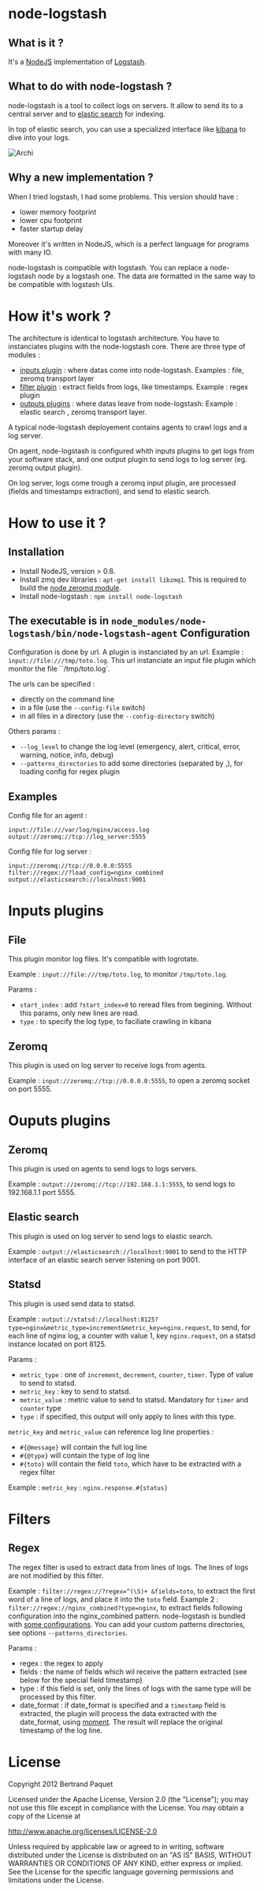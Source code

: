 node-logstash
====

What is it ?
---

It's a [NodeJS](http://nodejs.org) implementation of [Logstash](http://logstash.net/).


What to do with node-logstash ?
---

node-logstash is a tool to collect logs on servers. It allow to send its to a central server and to [elastic search](http://www.elasticsearch.org/) for indexing.

In top of elastic search, you can use a specialized interface like [kibana](http://rashidkpc.github.com/Kibana/) to dive into your logs.

![Archi](https://raw.github.com/bpaquet/node-logstash/master/docs/archi.jpg)

Why a new implementation ?
---

When I tried logstash, I had some problems. This version should have :

* lower memory footprint
* lower cpu footprint
* faster startup delay

Moreover it's written in NodeJS, which is a perfect language for programs with many IO.

node-logstash is compatible with logstash. You can replace a node-logstash node by a logstash one. The data are formatted in the same way to be compatible with logstash UIs.

How it's work ?
===

The architecture is identical to logstash architecture. You have to instanciates plugins with the node-logstash core. There are three type of modules :

* [inputs plugin](https://github.com/bpaquet/node-logstash/tree/master/lib/inputs) : where datas come into node-logstash. Examples : file, zeromq transport layer
* [filter plugin](https://github.com/bpaquet/node-logstash/tree/master/lib/filters) : extract fields from logs, like timestamps. Example : regex plugin
* [outputs plugins](https://github.com/bpaquet/node-logstash/tree/master/lib/outputs) : where datas leave from node-logstash: Example : elastic search , zeromq transport layer.


A typical node-logstash deployement contains agents to crawl logs and a log server.

On agent, node-logstash is configured whith inputs plugins to get logs from your software stack, and one output plugin to send logs to log server (eg. zeromq output plugin).

On log server, logs come trough a zeromq input plugin, are processed (fields and timestamps extraction), and send to elastic search.

How to use it ?
===

Installation
---

* Install NodeJS, version > 0.8.
* Install zmq dev libraries : `apt-get install libzmq1`. This is required to build the [node zeromq module](https://github.com/JustinTulloss/zeromq.node).
* Install node-logstash : `npm install node-logstash`

The executable is in ``node_modules/node-logstash/bin/node-logstash-agent``
Configuration
---

Configuration is done by url. A plugin is instanciated by an url. Example : ``input://file:///tmp/toto.log``. This url
instanciate an input file plugin which monitor the file ``/tmp/toto.log`.

The urls can be specified :

* directly on the command line
* in a file (use the ``--config-file`` switch)
* in all files in a directory (use the ``--config-directory`` switch)

Others params :

* ``--log_level`` to change the log level (emergency, alert, critical, error, warning, notice, info, debug)
* ``--patterns_directories`` to add some directories (separated by ,), for loading config for regex plugin

Examples
---

Config file for an agent :

    input://file:///var/log/nginx/access.log
    output://zeromq://tcp://log_server:5555

Config file for log server :

    input://zeromq://tcp://0.0.0.0:5555
    filter://regex://?load_config=nginx_combined
    output://elasticsearch://localhost:9001

Inputs plugins
===

File
---

This plugin monitor log files. It's compatible with logrotate.

Example : ``input://file:///tmp/toto.log``, to monitor ``/tmp/toto.log``.

Params :
* ``start_index`` : add ``?start_index=0`` to reread files from begining. Without this params, only new lines are read.
* ``type`` : to specify the log type, to faciliate crawling in kibana

Zeromq
---

This plugin is used on log server to receive logs from agents.

Example : ``input://zeromq://tcp://0.0.0.0:5555``, to open a zeromq socket on port 5555.

Ouputs plugins
===

Zeromq
---

This plugin is used on agents to send logs to logs servers.

Example : ``output://zeromq://tcp://192.168.1.1:5555``, to send logs to 192.168.1.1 port 5555.

Elastic search
---

This plugin is used on log server to send logs to elastic search.

Example : ``output://elasticsearch://localhost:9001`` to send to the HTTP interface of an elastic search server listening on port 9001.

Statsd
---

This plugin is used send data to statsd.

Example : ``output://statsd://localhost:8125?type=nginx&metric_type=increment&metric_key=nginx.request``, to send, for each line of nginx log, a counter with value 1, key ``nginx.request``, on a statsd instance located on port 8125.

Params :
* ``metric_type`` : one of ``increment``, ``decrement``, ``counter``, ``timer``. Type of value to send to statsd.
* ``metric_key`` : key to send to statsd.
* ``metric_value`` : metric value to send to statsd. Mandatory for ``timer`` and ``counter`` type
* ``type`` : if specified, this output will only apply to lines with this type.

``metric_key`` and ``metric_value`` can reference log line properties :
* ``#{@message}`` will contain the full log line
* ``#{@type}`` will contain the type of log line
* ``#{toto}`` will contain the field ``toto``, which have to be extracted with a regex filter

Example : ``metric_key`` : ``nginx.response.#{status}``

Filters
===

Regex
---

The regex filter is used to extract data from lines of logs. The lines of logs are not modified by this filter.

Example : ``filter://regex://?regex=^(\S)+ &fields=toto``, to extract the first word of a line of logs, and place it into the ``toto`` field.
Example 2 : ``filter://regex://nginx_combined?type=nginx``, to extract fields following configuration into the nginx_combined pattern. node-logstash is bundled with [some configurations](https://github.com/bpaquet/node-logstash/tree/master/lib/patterns). You can add your custom patterns directories, see options ``--patterns_directories``.

Params :

* regex : the regex to apply
* fields : the name of fields which wil receive the pattern extracted (see below for the special field timestamp)
* type : if this field is set, only the lines of logs with the same type will be processed by this filter.
* date_format : if date_format is specified and a ``timestamp`` field is extracted, the plugin will process the data extracted with the date_format, using [moment](http://momentjs.com/docs/#/parsing/string-format/). The result will replace the original timestamp of the log line.


License
===

Copyright 2012 Bertrand Paquet

Licensed under the Apache License, Version 2.0 (the "License"); you may not use this file except in compliance with the License. You may obtain a copy of the License at

http://www.apache.org/licenses/LICENSE-2.0

Unless required by applicable law or agreed to in writing, software distributed under the License is distributed on an "AS IS" BASIS, WITHOUT WARRANTIES OR CONDITIONS OF ANY KIND, either express or implied. See the License for the specific language governing permissions and limitations under the License.
